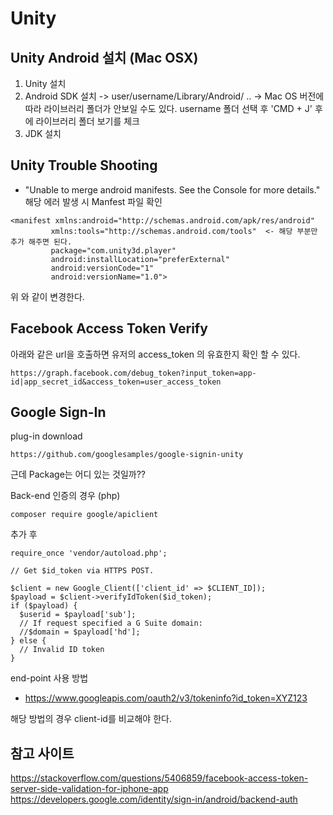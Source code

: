 # Unity

## Unity Android 설치 (Mac OSX)
1. Unity 설치
2. Android SDK 설치 
  -> user/username/Library/Android/ ..
  -> Mac OS 버전에 따라 라이브러리 폴더가 안보일 수도 있다. username 폴더 선택 후 'CMD + J' 후에 라이브러리 폴더 보기를 체크
3. JDK 설치

## Unity Trouble Shooting
 - "Unable to merge android manifests. See the Console for more details." 해당 에러 발생 시 Manfest 파일 확인
 ```
 <manifest xmlns:android="http://schemas.android.com/apk/res/android"
          xmlns:tools="http://schemas.android.com/tools"  <- 해당 부분만 추가 해주면 된다.
          package="com.unity3d.player" 
          android:installLocation="preferExternal" 
          android:versionCode="1" 
          android:versionName="1.0">
 ```

 위 와 같이 변경한다.

## Facebook Access Token Verify

아래와 같은 url을 호출하면 유저의 access_token 의 유효한지 확인 할 수 있다.

```
https://graph.facebook.com/debug_token?input_token=app-id|app_secret_id&access_token=user_access_token

```

## Google Sign-In 

plug-in download 

```
https://github.com/googlesamples/google-signin-unity
```

근데 Package는 어디 있는 것일까??

Back-end 인증의 경우 (php)
```
composer require google/apiclient
```

추가 후 

```
require_once 'vendor/autoload.php';

// Get $id_token via HTTPS POST.

$client = new Google_Client(['client_id' => $CLIENT_ID]);
$payload = $client->verifyIdToken($id_token);
if ($payload) {
  $userid = $payload['sub'];
  // If request specified a G Suite domain:
  //$domain = $payload['hd'];
} else {
  // Invalid ID token
}
```

end-point 사용 방법
 
 - https://www.googleapis.com/oauth2/v3/tokeninfo?id_token=XYZ123

해당 방법의 경우 client-id를 비교해야 한다. 

## 참고 사이트

https://stackoverflow.com/questions/5406859/facebook-access-token-server-side-validation-for-iphone-app
https://developers.google.com/identity/sign-in/android/backend-auth